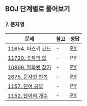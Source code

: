 ## BOJ 단계별로 풀어보기

### 7. 문자열

|문제|참고|정답|
|---|---|---|
|[11654. 아스키 코드](https://boj.kr/11654)|-|[PY](https://boj.aflat.gq/ans/?id=11654)|
|[11720. 숫자의 합](https://boj.kr/11720)|-|[PY](https://boj.aflat.gq/ans/?id=11720)|
|[10809. 알파벳 찾기](https://boj.kr/10809)|-|[PY](https://boj.aflat.gq/ans/?id=10809)|
|[2675. 문자열 반복](https://boj.kr/2675)|-|[PY](https://boj.aflat.gq/ans/?id=2675)|
|[1157. 단어 공부](https://boj.kr/1157)|-|[PY](https://boj.aflat.gq/ans/?id=1157)|
|[1152. 단어의 개수](https://boj.kr/1152)|-|[PY](https://boj.aflat.gq/ans/?id=1152)|
